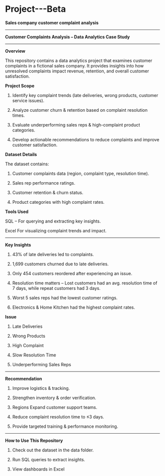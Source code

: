 # Project---Beta

**Sales company customer complaint analysis**

---

**Customer Complaints Analysis – Data Analytics Case Study**

---

**Overview**

This repository contains a data analytics project that examines customer complaints in a fictional sales company. It provides insights into how unresolved complaints impact revenue, retention, and overall customer satisfaction.

**Project Scope**

1. Identify key complaint trends (late deliveries, wrong products, customer service issues).

2. Analyze customer churn & retention based on complaint resolution times.

3. Evaluate underperforming sales reps & high-complaint product categories.

4. Develop actionable recommendations to reduce complaints and improve customer satisfaction.

**Dataset Details**

The dataset contains:

1. Customer complaints data (region, complaint type, resolution time).

2. Sales rep performance ratings.

3. Customer retention & churn status.

4. Product categories with high complaint rates.

**Tools Used**

SQL – For querying and extracting key insights.

Excel For visualizing complaint trends and impact.

---

**Key Insights**

1. 43% of late deliveries led to complaints.

2. 1,699 customers churned due to late deliveries.

3. Only 454 customers reordered after experiencing an issue.

4. Resolution time matters – Lost customers had an avg. resolution time of 7 days, while repeat customers had 3 days.

5. Worst 5 sales reps had the lowest customer ratings.

6. Electronics & Home Kitchen had the highest complaint rates.


**Issue**   

1. Late Deliveries	 

2. Wrong Products

3. High Complaint

4. Slow Resolution Time

5. Underperforming Sales Reps

---

**Recommendation**

1. Improve logistics & tracking.

2. Strengthen inventory & order verification.

3. Regions	Expand customer support teams.

4. Reduce complaint resolution time to ≤3 days.

5. Provide targeted training & performance monitoring.

---
**How to Use This Repository**

1. Check out the dataset in the data folder.

2. Run SQL queries to extract insights.

3. View dashboards in Excel
